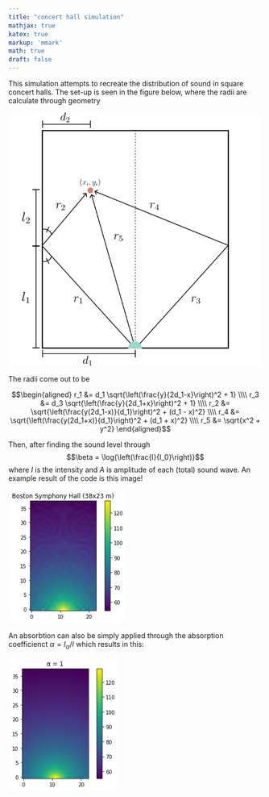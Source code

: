 ```yaml
---
title: "concert hall simulation"
mathjax: true
katex: true
markup: 'mmark'
math: true
draft: false
---
```


This simulation attempts to recreate the distribution of sound in square concert halls. The set-up is seen in the figure below, where the radii are calculate through geometry

![setup](/acoustics_setup.svg#center?w100)

The radii come out to be 

$$\begin{aligned}
r_1 &= d_1 \sqrt{\left(\frac{y}{2d_1-x}\right)^2 + 1} 
\\\\
r_3 &= d_3 \sqrt{\left(\frac{y}{2d_1+x}\right)^2 + 1} 
\\\\
r_2 &= \sqrt{\left(\frac{y(2d_1-x)}{d_1}\right)^2 + (d_1 - x)^2} 
\\\\
r_4 &= \sqrt{\left(\frac{y(2d_1+x)}{d_1}\right)^2 + (d_1 + x)^2} 
\\\\
r_5 &= \sqrt{x^2 + y^2}
\end{aligned}$$

Then, after finding the sound level through 
$$\beta = \log{\left(\frac{I}{I_0}\right)}$$
where $I$ is the intensity and $A$ is amplitude of each (total) sound wave. An example result of the code is this image!

![BSH](/acoustics_BSH.png#center)

An absorbtion can also be simply applied through the absorption coefficienct $\alpha = I_{\alpha} / I$ which results in this:

![BSH](/acoustics_smooth.png#center)